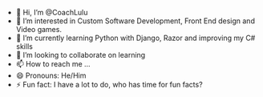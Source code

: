 - 👋 Hi, I’m @CoachLulu
- 👀 I’m interested in Custom Software Development, Front End design and Video games.
- 🌱 I’m currently learning Python with Django, Razor and improving my C# skills
- 💞️ I’m looking to collaborate on learning
- 📫 How to reach me ...
- 😄 Pronouns: He/Him
- ⚡ Fun fact: I have a lot to do, who has time for fun facts?

<!---
CoachLulu/CoachLulu is a ✨ special ✨ repository because its `README.md` (this file) appears on your GitHub profile.
You can click the Preview link to take a look at your changes.
--->
